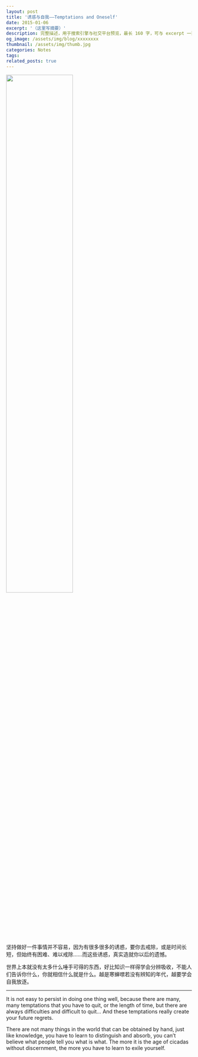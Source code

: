 ```yaml
---
layout: post
title: '诱惑与自我——Temptations and Oneself'
date: 2015-01-06
excerpt: '（这里写摘要）'
description: 完整描述，用于搜索引擎与社交平台预览，最长 160 字，可与 excerpt 一致
og_image: /assets/img/blog/xxxxxxxx
thumbnail: /assets/img/thumb.jpg
categories: Notes
tags: 
related_posts: true
---
```


<img src="{{ '/assets/img/blog/xxxxxxxx' | relative_url }}" style="width:60%;">

坚持做好一件事情并不容易，因为有很多很多的诱惑，要你去戒除，或是时间长短，但始终有困难、难以戒除……而这些诱惑，真实造就你以后的遗憾。

世界上本就没有太多什么唾手可得的东西，好比知识一样得学会分辨吸收，不能人们告诉你什么，你就相信什么就是什么。越是寒蝉噤若没有辨知的年代，越要学会自我放逐。

---

It is not easy to persist in doing one thing well, because there are many, many temptations that you have to quit, or the length of time, but there are always difficulties and difficult to quit… And these temptations really create your future regrets.

There are not many things in the world that can be obtained by hand, just like knowledge, you have to learn to distinguish and absorb, you can’t believe what people tell you what is what. The more it is the age of cicadas without discernment, the more you have to learn to exile yourself.